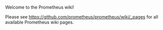 Welcome to the Prometheus wiki!

Please see https://github.com/prometheus/prometheus/wiki/_pages for all available Prometheus wiki pages.